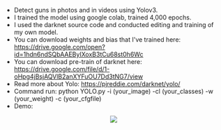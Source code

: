 - Detect guns in photos and in videos using Yolov3.
- I trained the model using google colab, trained 4,000 epochs.
- I used the darknet source code and conducted editing and training of my own model.
- You can download weights and bias that I've trained here: https://drive.google.com/open?id=1hdn6ndSQbAAEByIXoxB3tCu68st0h6Wc
- You can download pre-train of darknet here: https://drive.google.com/file/d/1-oHpg4jBsjAQVlB2anXYFuOU7Dd3tNG7/view
- Read more about Yolo: https://pjreddie.com/darknet/yolo/
- Command run: python YOLO.py -i (your_image) -cl (your_classes) -w (your_weight) -c (your_cfgfile)
- Demo:
<p align="center"> 
<img src="https://github.com/manhminno/Gun-Detection-In-Photos-Videos/blob/master/object-detection.jpg">
</p>

